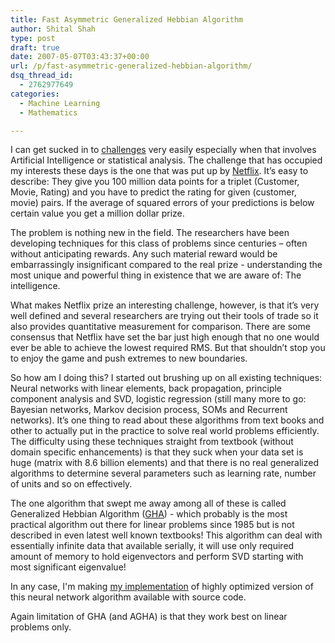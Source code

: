 ```yaml
---
title: Fast Asymmetric Generalized Hebbian Algorithm
author: Shital Shah
type: post
draft: true
date: 2007-05-07T03:43:37+00:00
url: /p/fast-asymmetric-generalized-hebbian-algorithm/
dsq_thread_id:
  - 2762977649
categories:
  - Machine Learning
  - Mathematics

---
```

I can get sucked in to [challenges][1] very easily especially when that involves Artificial Intelligence or statistical analysis. The challenge that has occupied my interests these days is the one that was put up by [Netflix][2]. It’s easy to describe: They give you 100 million data points for a triplet (Customer, Movie, Rating) and you have to predict the rating for given (customer, movie) pairs. If the average of squared errors of your predictions is below certain value you get a million dollar prize.

The problem is nothing new in the field. The researchers have been developing techniques for this class of problems since centuries – often without anticipating rewards. Any such material reward would be embarrassingly insignificant compared to the real prize - understanding the most unique and powerful thing in existence that we are aware of: The intelligence.

What makes Netflix prize an interesting challenge, however, is that it’s very well defined and several researchers are trying out their tools of trade so it also provides quantitative measurement for comparison. There are some consensus that Netflix have set the bar just high enough that no one would ever be able to achieve the lowest required RMS. But that shouldn’t stop you to enjoy the game and push extremes to new boundaries.

So how am I doing this? I started out brushing up on all existing techniques: Neural networks with linear elements, back propagation, principle component analysis and SVD, logistic regression (still many more to go: Bayesian networks, Markov decision process, SOMs and Recurrent networks). It’s one thing to read about these algorithms from text books and other to actually put in the practice to solve real world problems efficiently. The difficulty using these techniques straight from textbook (without domain specific enhancements) is that they suck when your data set is huge (matrix with 8.6 billion elements) and that there is no real generalized algorithms to determine several parameters such as learning rate, number of units and so on effectively.

The one algorithm that swept me away among all of these is called Generalized Hebbian Algorithm ([GHA][3]) - which probably is the most practical algorithm out there for linear problems since 1985 but is not described in even latest well known textbooks! This algorithm can deal with essentially infinite data that available serially, it will use only required amount of memory to hold eigenvectors and perform SVD starting with most significant eigenvalue!

In any case, I'm making [my implementation][4] of highly optimized version of this neural network algorithm available with source code.

Again limitation of GHA (and AGHA) is that they work best on linear problems only.

 [1]: http://www.a-i.com/show_tree.asp?id=76&level=2&root=75
 [2]: http://netflixprize.com/
 [3]: http://www.dcs.shef.ac.uk/~genevieve/gorrell_thesis.pdf
 [4]: https://github.com/sytelus/AGHA